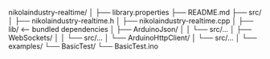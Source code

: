 
nikolaindustry-realtime/
│
├── library.properties
├── README.md
├── src/
│   ├── nikolaindustry-realtime.h
│   ├── nikolaindustry-realtime.cpp
│
├── lib/                      <-- bundled dependencies
│   ├── ArduinoJson/
│   │   └── src/...
│   ├── WebSockets/
│   │   └── src/...
│   └── ArduinoHttpClient/
│       └── src/...
│
└── examples/
    └── BasicTest/
        └── BasicTest.ino
